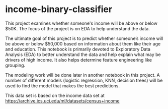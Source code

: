 # income-binary-classifier
This project examines whether someone's income will be above or below $50K. The focus of the project is on EDA to help understand the data. 

The ultimate goal of this project is to predict whether someone’s income will be above or below $50,000 based on information about them like their age and education. This notebook is primarily devoted to Exploratory Data Analysis (EDA) to better understand the data and help explain what may be drivers of high income. It also helps determine feature engineering like grouping.

The modeling work will be done later in another notebook in this project. A number of different models (logistic regression, KNN, decision trees) will be used to find the model that makes the best predictions.

This data set is based on the income data set at https://archive.ics.uci.edu/ml/datasets/census+income
